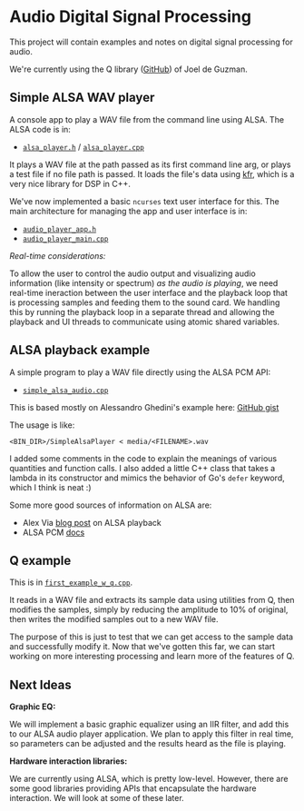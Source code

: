 # Audio Digital Signal Processing

This project will contain examples and notes on
digital signal processing for audio.

We're currently using the Q library
([GitHub](https://github.com/seansovine/audio_dsp))
of Joel de Guzman.

## Simple ALSA WAV player

A console app to play a WAV file from the command line using ALSA. The ALSA code is in:

+ [`alsa_player.h`](src/audio_player/lib/alsa_player.h) / [`alsa_player.cpp`](src/audio_player/lib/alsa_player.cpp)

It plays a WAV file at the path passed as its first command line arg, or
plays a test file if no file path is passed. It loads the file's data using
[kfr](https://github.com/kfrlib/kfr), which is a very nice library for DSP in C++.

We've now implemented a basic `ncurses` text user interface for this.
The main architecture for managing the app and user interface is in:

+ [`audio_player_app.h`](src/audio_player/lib/audio_player_app.h)
+ [`audio_player_main.cpp`](src/audio_player/audio_player_main.cpp)

_Real-time considerations:_

To allow the user to control the audio output and visualizing
audio information (like intensity or spectrum) *as the audio is playing*, we need
real-time ineraction between the user interface and the playback loop that is
processing samples and feeding them to the sound card. We handling this by
running the playback loop in a separate thread and allowing the
playback and UI threads to communicate using atomic shared variables.

## ALSA playback example

A simple program to play a WAV file directly using the ALSA PCM API:

+ [`simple_alsa_audio.cpp`](src/examples/simple_alsa_audio.cpp)

This is based mostly on Alessandro Ghedini's example here:
[GitHub gist](https://gist.github.com/ghedo/963382/815c98d1ba0eda1b486eb9d80d9a91a81d995283)

The usage is like:

```shell
<BIN_DIR>/SimpleAlsaPlayer < media/<FILENAME>.wav
```

I added some comments in the code to explain the meanings
of various quantities and function calls. I also added a little
C++ class that takes a lambda in its constructor and mimics
the behavior of Go's `defer` keyword, which I think is neat :)

Some more good sources of information on ALSA are:

+ Alex Via [blog post](https://alexvia.com/post/003_alsa_playback/) on ALSA playback
+ ALSA PCM [docs](https://www.alsa-project.org/alsa-doc/alsa-lib/pcm.html)

## Q example

This is in [`first_example_w_q.cpp`](src/examples/first_example_w_q.cpp).

It reads in a WAV file and extracts its sample data
using utilities from Q, then modifies the samples, simply
by reducing the amplitude to 10% of original, then writes
the modified samples out to a new WAV file.

The purpose of this is just to test that we can get access
to the sample data and successfully modify it. Now that
we've gotten this far, we can start working on more interesting
processing and learn more of the features of Q.

## Next Ideas

**Graphic EQ:**

We will implement a basic graphic equalizer using
an IIR filter, and add this to our ALSA audio player application.
We plan to apply this filter in real time,
so parameters can be adjusted and the results heard as the file is playing.

**Hardware interaction libraries:**

We are currently using ALSA, which is pretty low-level. However, there are
some good libraries providing APIs that encapsulate the hardware interaction.
We will look at some of these later.
